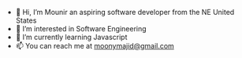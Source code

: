 - 👋 Hi, I’m Mounir an aspiring software developer from the NE United States
- 👀 I’m interested in Software Engineering
- 🌱 I’m currently learning Javascript
- 📫 You can reach me at moonymajid@gmail.com

<!---
CoderDuMaroc/CoderDuMaroc is a ✨ special ✨ repository because its `README.md` (this file) appears on your GitHub profile.
You can click the Preview link to take a look at your changes.
--->
